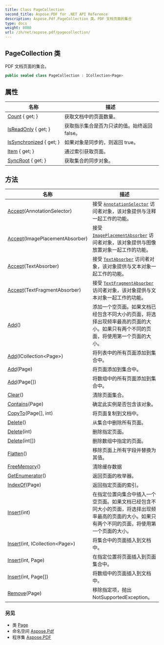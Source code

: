 ```yaml
---
title: Class PageCollection
second_title: Aspose.PDF for .NET API Reference
description: Aspose.Pdf.PageCollection 类。PDF 文档页面的集合
type: docs
weight: 8080
url: /zh/net/aspose.pdf/pagecollection/
---
```

## PageCollection 类

PDF 文档页面的集合。

```csharp
public sealed class PageCollection : ICollection<Page>
```

## 属性

| 名称 | 描述 |
| --- | --- |
| [Count](../../aspose.pdf/pagecollection/count/) { get; } | 获取文档中的页面数量。 |
| [IsReadOnly](../../aspose.pdf/pagecollection/isreadonly/) { get; } | 获取指示集合是否为只读的值。始终返回 false。 |
| [IsSynchronized](../../aspose.pdf/pagecollection/issynchronized/) { get; } | 如果对象是同步的，则返回 true。 |
| [Item](../../aspose.pdf/pagecollection/item/) { get; } | 通过索引获取页面。 |
| [SyncRoot](../../aspose.pdf/pagecollection/syncroot/) { get; } | 获取集合的同步对象。 |

## 方法

| 名称 | 描述 |
| --- | --- |
| [Accept](../../aspose.pdf/pagecollection/accept/#accept)(AnnotationSelector) | 接受 [`AnnotationSelector`](../../aspose.pdf.annotations/annotationselector/) 访问者对象，该对象提供与注释一起工作的功能。 |
| [Accept](../../aspose.pdf/pagecollection/accept/#accept_1)(ImagePlacementAbsorber) | 接受 [`ImagePlacementAbsorber`](../imageplacementabsorber/) 访问者对象，该对象提供与图像放置对象一起工作的功能。 |
| [Accept](../../aspose.pdf/pagecollection/accept/#accept_2)(TextAbsorber) | 接受 [`TextAbsorber`](../../aspose.pdf.text/textabsorber/) 访问者对象，该对象提供与文本对象一起工作的功能。 |
| [Accept](../../aspose.pdf/pagecollection/accept/#accept_3)(TextFragmentAbsorber) | 接受 [`TextFragmentAbsorber`](../../aspose.pdf.text/textfragmentabsorber/) 访问者对象，该对象提供与文本对象一起工作的功能。 |
| [Add](../../aspose.pdf/pagecollection/add/#add)() | 添加一个空页面。如果文档已经包含不同大小的页面，将选择出现频率最高的页面的大小。如果只有两个不同的页面，将使用第一个页面的大小。 |
| [Add](../../aspose.pdf/pagecollection/add/#add_3)(ICollection&lt;Page&gt;) | 将列表中的所有页面添加到集合中。 |
| [Add](../../aspose.pdf/pagecollection/add/#add_1)(Page) | 将页面添加到集合中。 |
| [Add](../../aspose.pdf/pagecollection/add/#add_2)(Page[]) | 将数组中的所有页面添加到集合中。 |
| [Clear](../../aspose.pdf/pagecollection/clear/)() | 清除页面集合。 |
| [Contains](../../aspose.pdf/pagecollection/contains/)(Page) | 确定此实例是否包含该对象。 |
| [CopyTo](../../aspose.pdf/pagecollection/copyto/)(Page[], int) | 将页面复制到文档中。 |
| [Delete](../../aspose.pdf/pagecollection/delete/#delete)() | 从集合中删除所有页面。 |
| [Delete](../../aspose.pdf/pagecollection/delete/#delete_1)(int) | 删除指定页面。 |
| [Delete](../../aspose.pdf/pagecollection/delete/#delete_2)(int[]) | 删除数组中指定的页面。 |
| [Flatten](../../aspose.pdf/pagecollection/flatten/)() | 移除页面上所有字段并替换为其值。 |
| [FreeMemory](../../aspose.pdf/pagecollection/freememory/)() | 清除缓存数据 |
| [GetEnumerator](../../aspose.pdf/pagecollection/getenumerator/)() | 返回页面的枚举器。 |
| [IndexOf](../../aspose.pdf/pagecollection/indexof/)(Page) | 返回指定页面的索引。 |
| [Insert](../../aspose.pdf/pagecollection/insert/#insert)(int) | 在指定位置向集合中插入一个空页面。如果文档已经包含不同大小的页面，将选择出现频率最高的页面的大小。如果只有两个不同的页面，将使用第一个页面的大小。 |
| [Insert](../../aspose.pdf/pagecollection/insert/#insert_3)(int, ICollection&lt;Page&gt;) | 将集合中的页面插入到文档中。 |
| [Insert](../../aspose.pdf/pagecollection/insert/#insert_1)(int, Page) | 在指定位置将页面插入到页面集合中。 |
| [Insert](../../aspose.pdf/pagecollection/insert/#insert_2)(int, Page[]) | 将数组中的页面插入到文档中。 |
| [Remove](../../aspose.pdf/pagecollection/remove/)(Page) | 移除指定项，抛出 NotSupportedException。 |

### 另见

* 类 [Page](../page/)
* 命名空间 [Aspose.Pdf](../../aspose.pdf/)
* 程序集 [Aspose.PDF](../../)
